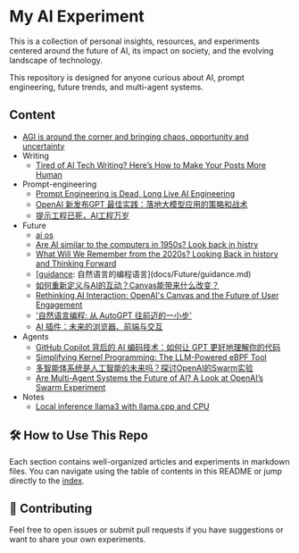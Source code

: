 # My AI Experiment

This is a collection of personal insights, resources, and experiments centered around the future of AI, its impact on society, and the evolving landscape of technology.

This repository is designed for anyone curious about AI, prompt engineering, future trends, and multi-agent systems.

## Content

- [AGI is around the corner and bringing chaos, opportunity and uncertainty](docs/index.md)
- Writing
  - [Tired of AI Tech Writing? Here’s How to Make Your Posts More Human](docs/Writing/Feel-human.md)
- Prompt-engineering
  - [Prompt Engineering is Dead, Long Live AI Engineering](docs/Prompt-engineering/prompt-dead.md)
  - [OpenAI 新发布GPT 最佳实践：落地大模型应用的策略和战术](docs/Prompt-engineering/gpt-best-practice.md)
  - [提示工程已死，AI工程万岁](docs/Prompt-engineering/prompt-dead.zh.md)
- Future
  - [ai os](docs/Future/ai-os.md)
  - [Are AI similar to the computers in 1950s? Look back in histry](docs/Future/history.md)
  - [What Will We Remember from the 2020s? Looking Back in history and Thinking Forward](docs/Future/future-hostory.md)
  - [[guidance](https://github.com/microsoft/guidance): 自然语言的编程语言](docs/Future/guidance.md)
  - [如何重新定义与AI的互动？Canvas能带来什么改变？](docs/Future/openai-canvas.zh.md)
  - [Rethinking AI Interaction: OpenAI's Canvas and the Future of User Engagement](docs/Future/openai-canvas.md)
  - ['自然语言编程: 从 AutoGPT 往前迈的一小步'](docs/Future/natual-language-program.md)
  - [AI 插件：未来的浏览器、前端与交互](docs/Future/plugin.md)
- Agents
  - [GitHub Copilot 背后的 AI 编码技术：如何让 GPT 更好地理解你的代码](docs/Agents/copilot.md)
  - [Simplifying Kernel Programming: The LLM-Powered eBPF Tool](docs/Agents/kgent.md)
  - [多智能体系统是人工智能的未来吗？探讨OpenAI的Swarm实验](docs/Agents/swarm.zh.md)
  - [Are Multi-Agent Systems the Future of AI? A Look at OpenAI’s Swarm Experiment](docs/Agents/swarm.md)
- Notes
  - [Local inference llama3 with llama.cpp and CPU](docs/Notes/inference-locally.md)

## 🛠 **How to Use This Repo**

Each section contains well-organized articles and experiments in markdown files. You can navigate using the table of contents in this README or jump directly to the [index](docs/index.md).

## 🤝 **Contributing**

Feel free to open issues or submit pull requests if you have suggestions or want to share your own experiments.
